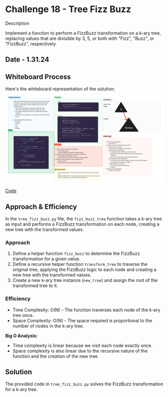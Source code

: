 # Challenge 18 - Tree Fizz Buzz

Description

Implement a function to perform a FizzBuzz transformation on a k-ary tree, replacing values that are divisible by 3, 5, or both with "Fizz", "Buzz", or "FizzBuzz", respectively.


## Date - 1.31.24

## Whiteboard Process

Here's the whiteboard representation of the solution:

![Whiteboard](fizzbuzz.jpg)

[Code](../../code_challenges/tree_fizz_buzz.py)

## Approach & Efficiency

In the `tree_fizz_buzz.py` file, the `fizz_buzz_tree` function takes a k-ary tree as input and performs a FizzBuzz transformation on each node, creating a new tree with the transformed values.

### Approach

1. Define a helper function `fizz_buzz` to determine the FizzBuzz transformation for a given value.
2. Define a recursive helper function `transform_tree` to traverse the original tree, applying the FizzBuzz logic to each node and creating a new tree with the transformed values.
3. Create a new k-ary tree instance (`new_tree`) and assign the root of the transformed tree to it.

### Efficiency

- Time Complexity: O(N) - The function traverses each node of the k-ary tree once.
- Space Complexity: O(N) - The space required is proportional to the number of nodes in the k-ary tree.

**Big O Analysis:**

- Time complexity is linear because we visit each node exactly once.
- Space complexity is also linear due to the recursive nature of the function and the creation of the new tree.

## Solution

The provided code in `tree_fizz_buzz.py` solves the FizzBuzz transformation for a k-ary tree.


